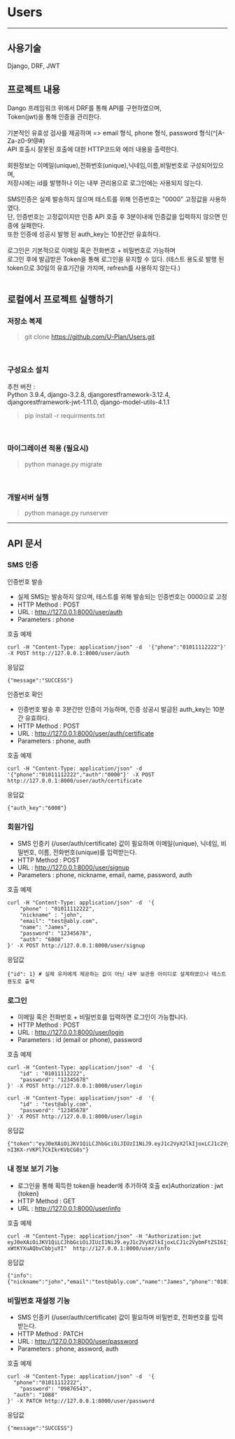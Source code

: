 # Users
---

## 사용기술
Django, DRF, JWT


## 프로젝트 내용
Dango 프레임워크 위에서 DRF를 통해 API를 구현하였으며,<br>
Token(jwt)을 통해 인증을 관리한다.<br>
<br>
기본적인 유효성 검사를 제공하며  => email 형식, phone 형식, password 형식(^[A-Za-z0-9!@#$%^&+=]{8,100}$)<br>
API 호출시 잘못된 호출에 대한 HTTP코드와 에러 내용을 출력한다.<br>
<br>
회원정보는 이메일(unique),전화번호(unique),닉네임,이름,비밀번호로 구성되어있으며,<br>
저장시에는 id를 발행하나 이는 내부 관리용으로 로그인에는 사용되지 않는다.<br>
<br>
SMS인증은 실제 발송하지 않으며 테스트를 위해 인증번호는 "0000" 고정값을 사용하였다.<br>
단, 인증번호는 고정값이지만 인증 API 호출 후 3분이내에 인증값을 입력하지 않으면 인증에 실패한다.<br>
또한 인증에 성공시 발행 된 auth_key는 10분간만 유효하다.<br>
<br>
로그인은 기본적으로 이메일 혹은 전화번호 + 비밀번호로 가능하며<br>
로그인 후에 발급받은 Token을 통해 로그인을 유지할 수 있다. (테스트 용도로 발행 된 token으로 30일의 유효기간을 가지며, refresh를 사용하지 않는다.)<br>
<br>


## 로컬에서 프로젝트 실행하기
### 저장소 복제
> git clone https://github.com/U-Plan/Users.git
<br/>

### 구성요소 설치
추천 버전 :
<br/>
Python 3.9.4, django-3.2.8, djangorestframework-3.12.4, djangorestframework-jwt-1.11.0, django-model-utils-4.1.1
> pip install -r requirments.txt
<br/>

### 마이그레이션 적용 (필요시)
> python manage.py migrate
<br/>

### 개발서버 실행
> python manage.py runserver

---
## API 문서

### SMS 인증
인증번호 발송 

- 실제 SMS는 발송하지 않으며, 테스트를 위해 발송되는 인증번호는 0000으로 고정
- HTTP Method : POST
- URL : http://127.0.0.1:8000/user/auth
- Parameters : phone


호출 예제
~~~
curl -H "Content-Type: application/json" -d  '{"phone":"01011112222"}' -X POST http://127.0.0.1:8000/user/auth
~~~

응답값
~~~
{"message":"SUCCESS"}
~~~

인증번호 확인
- 인증번호 발송 후 3분간만 인증이 가능하며, 인증 성공시 발급된 auth_key는 10분간 유효하다.
- HTTP Method : POST
- URL : http://127.0.0.1:8000/user/auth/certificate
- Parameters : phone, auth

호출 예제
~~~
curl -H "Content-Type: application/json" -d  '{"phone":"01011112222","auth":"0000"}' -X POST http://127.0.0.1:8000/user/auth/certificate
~~~

응답값
~~~
{"auth_key":"6008"}
~~~

### 회원가입
- SMS 인증키 (/user/auth/certificate) 값이 필요하며 이메일(unique), 닉네임, 비밀번호, 이름, 전화번호(unique)를 입력받는다.
- HTTP Method : POST
- URL : http://127.0.0.1:8000/user/signup
- Parameters : phone, nickname, email, name, password, auth

호출 예제
~~~
curl -H "Content-Type: application/json" -d  '{
	"phone" : "01011112222",
	"nickname" : "john",
	"email": "test@ably.com",
	"name": "James",
	"password": "12345678",
	"auth": "6008"
}' -X POST http://127.0.0.1:8000/user/signup
~~~

응답값
~~~
{"id": 1} # 실제 유저에게 제공하는 값이 아닌 내부 보관용 아이디로 설계하였으나 테스트 용도로 출력
~~~


### 로그인
- 이메일 혹은 전화번호 + 비밀번호를 입력하면 로그인이 가능합니다.
- HTTP Method : POST
- URL : http://127.0.0.1:8000/user/login
- Parameters : id (email or phone), password

호출 예제
~~~
curl -H "Content-Type: application/json" -d  '{
	"id" : "01011112222",
	"password": "12345678"
}' -X POST http://127.0.0.1:8000/user/login

curl -H "Content-Type: application/json" -d  '{
	"id" : "test@ably.com",
	"password": "12345678"
}' -X POST http://127.0.0.1:8000/user/login
~~~

응답값
~~~
{"token":"eyJ0eXAiOiJKV1QiLCJhbGciOiJIUzI1NiJ9.eyJ1c2VyX2lkIjoxLCJ1c2VybmFtZSI6IjAxMDExMTEyMjIyIiwiZXhwIjoxNjM2NjQwNjk4LCJlbWFpbCI6InRlc3RAYWJseS5jb20iLCJwaG9uZSI6IjAxMDExMTEyMjIyIn0.CJbTHHyolkLQsw7afz-nI3KX-rVKPl7CkIkrKVbCG8s"}
~~~


### 내 정보 보기 기능
- 로그인을 통해 획득한 token을 header에 추가하여 호출 ex)Authorization : jwt {token}
- HTTP Method : GET
- URL : http://127.0.0.1:8000/user/info

호출 예제
~~~
curl -H "Content-Type: application/json" -H "Authorization:jwt  eyJ0eXAiOiJKV1QiLCJhbGciOiJIUzI1NiJ9.eyJ1c2VyX2lkIjoxLCJ1c2VybmFtZSI6IjAxMDExMTEyMjIyIiwiZXhwIjoxNjM2NjQwNzMzLCJlbWFpbCI6InRlc3RAYWJseS5jb20iLCJwaG9uZSI6IjAxMDExMTEyMjIyIn0.OL6qoTFQLUEMFz78LgPH9J24-xWtKYXuAQbvCbbjuYI"  http://127.0.0.1:8000/user/info
~~~

응답값
~~~
{"info":{"nickname":"john","email":"test@ably.com","name":"James","phone":"01011112222"}}
~~~


### 비밀번호 재설정 기능
- SMS 인증키 (/user/auth/certificate) 값이 필요하며 비밀번호, 전화번호를 입력받는다.
- HTTP Method : PATCH
- URL : http://127.0.0.1:8000/user/password
- Parameters : phone, assword, auth

호출 예제
~~~
curl -H "Content-Type: application/json" -d  '{
  "phone":"01011112222",
	"password": "09876543",
  "auth": "1088"
}' -X PATCH http://127.0.0.1:8000/user/password
~~~

응답값
~~~
{"message":"SUCCESS"}
~~~
